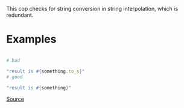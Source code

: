 
This cop checks for string conversion in string interpolation,
which is redundant.

# Examples

```ruby

# bad

"result is #{something.to_s}"
# good

"result is #{something}"
```

[Source](http://www.rubydoc.info/gems/rubocop/RuboCop/Cop/Lint/StringConversionInInterpolation)